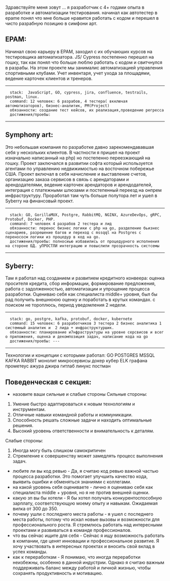   Здравствуйте меня зовут ... я разработчик с 4+ годами опыта в разработке и автоматизации тестирования. начинал как автотестер в epame понял что мне больше нравится работать с кодом и перешел в чисто разрабную позицию в симфони арт. 
## EPAM: 

Начинал свою карьеру в EPAM, заходил с их обучаюших курсов на тестировщика автоматизатора. JS/ Cypress постепенно перешел на гошку, так как понял что больше люблю работать с кодом и свитчнулся в разрабы. На этом проекте мы занималис автоматизацией управления спортивными клубами. Учет инвентаря, учет ухода за площадями, ведение карточек клиентов и тренеров. 

   --------------
      stack:  JavaScript, GO, cypress, jira, confluence, testrails, postman, linux.
      command: 12 человек: 6 разрабов, 4 тестера( вкключая автоматизаторов), бизнес-аналитик, PM(Project)
      обязанности: создание тест кейсов, их реализация,проведение регресса
      достижения/проебы: 
  --------------
  
## Symphony art:

Это небольшая компания по разработке давно зарекомендававшая себя у нескольких клиентов. В частности я пришел на проект изначально написанный на php) но постепенно переезжающий на гошку. Проект заключался в развитии софта который используется агентами по управлению недвижимостью на восточном побережье США. Проект включал в себя начисление и выставление счетов, организацию заказа сервисов в связь с арендаторами и арендодателями, ведение карточек арендаторов и арендодателей, интеграция с платежными шлюзами и постепенный переезд на онпрем инфраструктуру. Проработал там чуть больше полутора лет и ушел в Syberry на финансовый проект.

   --------------
      stack: GO, GorillaMUX, Postgre, RabbitMQ, NGINX, AzureDevOps, gRPC, Protobuf, Docker, PHP.
      command: 7 человек 4 разрабов 2 тестера и лид
      обязанности: перенос бизнес логики с php на go, разделение бьизнес сценариев, разрешение багов и переход с mssqql на Postgres с перенососм логики из процедур в код на go.
      достижения/проебы: полносиью избавились от процедурного исполнения на стороне БД. уПРОСТЛИ интеграцию и повыслили прозрачность систсемы
  --------------

## Syberry:

Там я работал над созданием и развитием кредитного конвеера: оценка просителя кредита, сбор информации, формирование предложения, работа с задолженностью, автоматизации и упрощение процесса разработки. 
Оцениваю себя как специалиста middle+ уровня, был бы рад получить внешнююю оценку и поработать в крутых командах. с поиском не тороплюсь, период уведомления 2 недели.
 
 --------------
      stack: go, postgre, kafka, protobuf, docker, kubernete
      command: 15 человек: 6 разработчиков 3 тестера 2 бизнес аналитика 1 системный аналитик и  2 лида + инфраструктуршик.
      обязанности: планирование и7нфраструктуры на уровне серсвисов и всег о приложения, оценка и декомпозиция задач, написание кода на go 
      достижения/проебы: ---
  --------------
Технологии и концепции с которыми работал:
GO POSTGRES MSSQL KAFKA RABBIT монолит микросервисы докер кубер ELK графана прометеус ажура джира гитлаб линукс постман  

## Поведенческая с секция:


- назовите ваши сильные и слабые стороны 
Сильные стороны:
1. Умение быстро адаптироваться к новым технологиям и инструментам.
2. Отличные навыки командной работы и коммуникации.
3. Способность решать сложные задачи и находить оптимальные решения.
4. Высокий уровень ответственности и внимательность к деталям.

Слабые стороны:
1. Иногда могу быть слишком самокритичен
2. Стремление к совершенству может замедлять процесс выполнения задач.
- любите ли вы код ревью - Да, я считаю код ревью важной частью процесса разработки. Это помогает улучшить качество кода, выявить ошибки и обменяться знаниями с коллегами.
- на какой уровень себя оцениваете - лично я оцениваю себя как специалиста middle + уровня, но я не против внешней оценки.
- какую зп вы бы хотели - Я бы хотел получать конкурентоспособную зарплату, соответствующую моему опыту и навыкам. Ожидаемая вилка от 300 до 350.
- почему ушли с последнего места работы - я ушел с последнего места работы, потому что искал новые вызовы и возможности для профессионального роста. Я стремлюсь работать над интересными проектами и развиваться в команде профессионалов.
- что вы сейчас ищите для себя - Сейчас я ищу возможность работать в компании, где ценят инновации и профессиональное развитие. Я хочу участвовать в интересных проектах и вносить свой вклад в успех команды.
- как к переработкам - Я понимаю, что иногда переработки неизбежны, особенно в данной индустрии. Однако я считаю важным поддерживать баланс между работой и личной жизнью, чтобы сохранять продуктивность и мотивацию.



